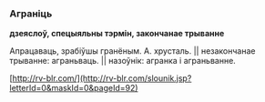 ### Аграніць
**дзеяслоў, спецыяльны тэрмін, закончанае трыванне**

Апрацаваць, зрабіўшы гранёным. А. хрусталь. || незакончанае трыванне: аграньваць. || назоўнік: агранка і аграньванне.

<a rel="author">[http://rv-blr.com/](http://rv-blr.com/slounik.jsp?letterId=0&maskId=0&pageId=92)</a>
